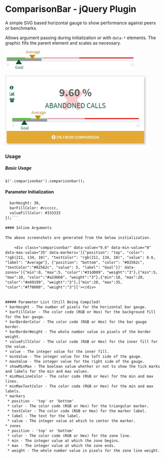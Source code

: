 # ComparisonBar - jQuery Plugin
A simple SVG based horizontal gauge to show performance against peers or benchmarks. 

Allows argument passing during initialization or with `data-*` elements. The graphic fills the parent element and scales as necessary.

![Standalone without Tile](/screenshots/WithMarkersAndZones.jpg)

![Plugin with Dashboard Tile](/screenshots/OnDashboardTile.jpg)

### Usage

##### Basic Usage
`$('.comparisonbar').comparisonbar();`

#### Parameter Initialization
```$('.comparisonbar').comparisonbar({
  barHeight: 30,
  barFillColor: #cccccc,
  valueFillColor: #333333
});```

#### Inline Arguments

The above screenshots are generated from the below initialization.

    <div class="comparisonbar" data-value="9.6" data-min-value="0" data-max-value="35" data-markers='[{"position": "top", "color": "rgb(211, 134, 10)", "textColor": "rgb(211, 134, 10)", "value": 8.6, "label": "Average"}, {"position": "bottom", "color": "#02562c", "textColor":"#02562c", "value": 5, "label": "Goal"}]' data-zones='[{"min":0, "max":5, "color":"#31d009", "weight":"3"},{"min":5, "max":10, "color":"#a2d6b0", "weight":"3"},{"min":10, "max":20, "color":"#e09199", "weight":"3"},{"min":20, "max":35, "color":"#ff0000", "weight":"3"}]'></div>


##### Parameter List (Still Being Compiled)
* barHeight - The number of pixels for the horizontal bar gauge.
* barFillColor - The color code (RGB or Hex) for the background fill for the bar gauge.
* barBorderColor - The color code (RGB or Hex) for the bar gauge border.
* barBorderWeight - The whole number value in pixels of the border weight.
* valueFillColor - The color code (RGB or Hex) for the inner fill for the value.
* value - The integer value for the inner fill.
* minValue - The integer value for the left side of the gauge.
* maxValue - The integer value for the right side of the gauge.
* showMinMax - The boolean value whether or not to show the tick marks and labels for the min and max values.
* minMaxLineColor - The color code (RGB or Hex) for the min and max lines.
* minMaxTextColor - The color code (RGB or Hex) for the min and max labels.
* markers 
 * position - 'top' or 'bottom'
 * color - The color code (RGB or Hex) for the triangular marker.
 * textColor - The color code (RGB or Hex) for the marker label.
 * label - The text for the label.
 * value - The integer value at which to center the marker.
* zones
 * position - 'top' or 'bottom'
 * color - The color code (RGB or Hex) for the zone line.
 * min - The integer value at which the zone begins.
 * max - The integer value at which the zone ends.
 * weight - The whole number value in pixels for the zone line weight.
